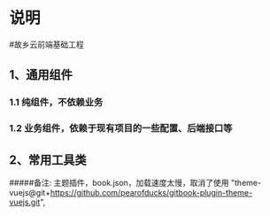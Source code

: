 # 说明

#故乡云前端基础工程

## 1、通用组件
### 1.1 纯组件，不依赖业务
### 1.2 业务组件，依赖于现有项目的一些配置、后端接口等

## 2、常用工具类

#####备注:
主题插件，book.json，加载速度太慢，取消了使用
"theme-vuejs@git+https://github.com/pearofducks/gitbook-plugin-theme-vuejs.git",
